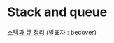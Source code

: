 # Stack and queue

[스택과 큐 정리](https://www.notion.so/Stack-Queue-de8e5e3692544a1881d90c1b28355d9d) (발표자 : becover)
